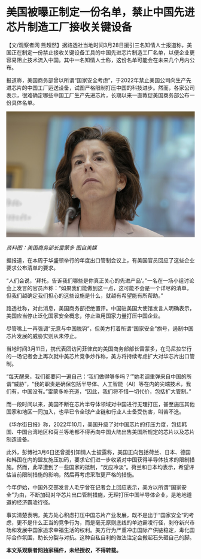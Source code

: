 # 美国被曝正制定一份名单，禁止中国先进芯片制造工厂接收关键设备

【文/观察者网
熊超然】据路透社当地时间3月28日援引三名知情人士报道称，美国正在制定一份禁止接收关键设备工具的中国先进芯片制造工厂名单，以便企业更容易阻止技术流入中国。其中一名知情人士称，这份名单可能会在未来几个月内公布。

报道称，美国商务部曾以所谓“国家安全考虑”，于2022年禁止美国公司向生产先进芯片的中国工厂运送设备，试图严格限制打压中国的科技进步。然而，各家公司表示，很难确定哪些中国工厂生产先进芯片，长期以来一直敦促美国商务部公布一份具体名单。

![4d00de038ea7aaa1ba33055db706a78b.jpg](https://raw.githubusercontent.com/qqhsx/qqnews_image/main/2024/03/29/美国被曝正制定一份名单，禁止中国先进芯片制造工厂接收关键设备/4d00de038ea7aaa1ba33055db706a78b.jpg)

_资料图：美国商务部长雷蒙多 图自美媒_

据报道，在本周于华盛顿举行的年度出口管制会议上，有美国官员回应了这些企业要求公布清单的要求。

“人们会说，‘拜托，告诉我们哪些是你真正关心的先进产品’。”一名在一场小组讨论会上发言的官员声称：“如果我们能做到这一点，这可能不会是一个详尽的清单，但我们越确定我们担心的这些设施是什么，就越有希望能有所帮助。”

路透社称，对此消息，美国商务部拒绝置评。中国驻美国大使馆发言人明确表示，美国应当停止泛化国家安全概念，停止滥用国家力量打压中国企业。

尽管嘴上一再强调“无意与中国脱钩”，但美方打着所谓“国家安全”旗号，遏制中国芯片发展的威胁实则从未停止。

当地时间3月11日，携代表团访问菲律宾的美国商务部部长雷蒙多，在马尼拉举行的一场记者会上再次就中美芯片竞争炒作称，美方将持续考虑扩大对华芯片出口管制。

“每天醒来，我们都要问一遍自己：‘我们做得够多吗？’”她老调重弹来自中国的所谓“威胁”，“我的职责是确保包括半导体、人工智能（AI）等在内的尖端技术，我们有，中国没有。”雷蒙多补充道，“因此，我们将不惜一切代价，包括扩大管制。”

而一段时间以来，美国不断在芯片半导体领域对中国进行无理打压，甚至施压其他国家和地区一同加入，也早已令全球产业链和行业人士备受伤害，叫苦不迭。

《华尔街日报》称，2022年10月，美国升级了对中国芯片的打压力度，包括韩国、中国台湾地区和荷兰等地都不得再向中国大陆出售美国所规定的芯片以及芯片制造设备。

此外，彭博社3月6日还曾援引知情人士披露称，美国正向包括荷兰、日本、德国和韩国在内的盟友施压加码，要求它们进一步收紧对中国获得半导体技术的限制措施。然而，此举遭到了一些国家的抵制，“反应冷淡”。荷兰和日本均表示，希望评估当前限制措施的影响，然后再考虑采取更严格的措施。

今年伊始，中国外交部发言人毛宁曾在记者会上回应表示，美方以所谓“国家安全”为由，不断加码对华芯片出口管制措施，无理打压中国半导体企业，是地地道道的经济霸凌行径。

事实清楚表明，美方处心积虑打压中国芯片产业发展，既不是出于“国家安全”的考虑，更不是什么正当的竞争行为，而是毫无原则底线的单边霸凌行径，剥夺新兴市场和发展中国家追求幸福生活的权利。美方行为严重冲击国际产供链稳定，毒化国际合作氛围，助长分裂与对抗。这种自私自利的做法注定会搬起石头砸自己的脚。

**本文系观察者网独家稿件，未经授权，不得转载。**

